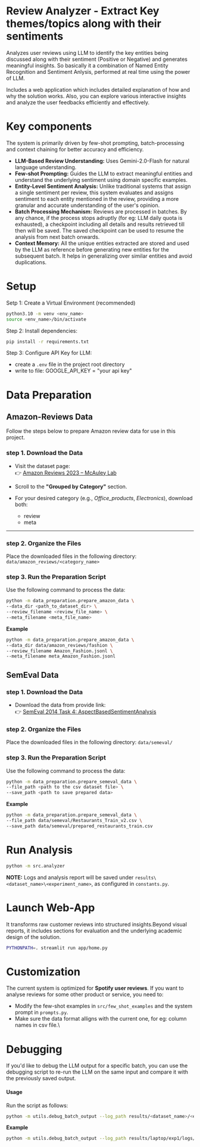 # Review Analyzer - Extract Key themes/topics along with their sentiments

Analyzes user reviews using LLM to identify the key entities being discussed along with their sentiment (Positive or Negative) and generates meaningful insights. So basically it a combination of Named Entity Recognition and Sentiment Anlysis, performed at real time using the power of LLM.


Includes a web application which includes detailed explanation of how and why the solution works. Also, you can explore various interactive insights and analyze the user feedbacks efficiently and effectively.

# Key components
The system is primarily driven by few-shot prompting, batch-processing and context chaining for better accuracy and efficiency.

- **LLM-Based Review Understanding:** Uses Gemini-2.0-Flash for natural language understanding.
- **Few-shot Prompting:** Guides the LLM to extract meaningful entities and understand the underlying sentiment using domain specific examples.
- **Entity-Level Sentiment Analysis:** Unlike traditional systems that assign a single sentiment per review, this system evaluates and assigns sentiment to each entity mentioned in the review, providing a more granular and accurate understanding of the user's opinion.
- **Batch Processing Mechanism:** Reviews are processed in batches. By any chance, if the process stops adruptly (for eg: LLM daily quota is exhausted), a checkpoint including all details and results retrieved till then will be saved. The saved checkpoint can be used to resume the analysis from next batch onwards.
- **Context Memory:** All the unique entities extracted are stored and used by the LLM as reference before generating new entities for the subsequent batch. It helps in generalizing over similar entities and avoid duplications.

# Setup
Setp 1: Create a Virtual Environment (recommended)
```bash
python3.10 -m venv <env_name>
source <env_name>/bin/activate
```
Step 2: Install dependencies:
```bash
pip install -r requirements.txt
```
Step 3: Configure API Key for LLM:
- create a `.env` file in the project root directory
- write to file: GOOGLE_API_KEY = "your api key"

# Data Preparation
## Amazon-Reviews Data
Follow the steps below to prepare Amazon review data for use in this project.

### step 1. Download the Data

- Visit the dataset page:  
  👉 [Amazon Reviews 2023 – McAuley Lab](https://huggingface.co/datasets/McAuley-Lab/Amazon-Reviews-2023)

- Scroll to the **"Grouped by Category"** section.

- For your desired category (e.g., *Office_products*, *Electronics*), download both:
  - review
  - meta

---

### step 2. Organize the Files

Place the downloaded files in the following directory: `data/amazon_reviews/<category_name>`

### step 3. Run the Preparation Script

Use the following command to process the data:

```bash
python -m data_preparation.prepare_amazon_data \
--data_dir <path_to_dataset_dir> \
--review_filename <review_file_name> \
--meta_filename <meta_file_name>
```
**Example**
```bash
python -m data_preparation.prepare_amazon_data \
--data_dir data/amazon_reviews/fashion \
--review_filename Amazon_Fashion.jsonl \
--meta_filename meta_Amazon_Fashion.jsonl
```

## SemEval Data
### step 1. Download the Data

- Download the data from provide link:  
  👉 [SemEval 2014 Task 4: AspectBasedSentimentAnalysis](https://www.kaggle.com/datasets/charitarth/semeval-2014-task-4-aspectbasedsentimentanalysis)

### step 2. Organize the Files

Place the downloaded files in the following directory: `data/semeval/`

### step 3. Run the Preparation Script

Use the following command to process the data:

```bash
python -m data_preparation.prepare_semeval_data \
--file_path <path to the csv dataset file> \
--save_path <path to save prepared data>
```
**Example**
```bash
python -m data_preparation.prepare_semeval_data \
--file_path data/semeval/Restaurants_Train_v2.csv \
--save_path data/semeval/prepared_restaurants_train.csv
```

# Run Analysis

```bash
python -m src.analyzer
```
**NOTE:** Logs and analysis report will be saved under `results\<dataset_name>\<experiment_name>`, as configured in `constants.py`.

# Launch Web-App
It transforms raw customer reviews into structured insights.Beyond visual reports, it includes sections for evaluation and the underlying academic design of the solution.
```bash
PYTHONPATH=. streamlit run app/home.py
```
# Customization
The current system is optimized for **Spotify user reviews**. If you want to analyse reviews for some other product or service, you need to:

- Modify the few-shot examples in `src/few_shot_examples` and the system prompt in `prompts.py`.
- Make sure the data format alligns with the current one, for eg: column names in csv file.\

# Debugging
If you'd like to debug the LLM output for a specific batch, you can use the debugging script to re-run the LLM on the same input and compare it with the previously saved output.

#### Usage

Run the script as follows:

```bash
python -m utils.debug_batch_output --log_path results/<dataset_name>/<experiment_name>/logs/<batch_name>.json
```

**Example**
```bash
python -m utils.debug_batch_output --log_path results/laptop/exp1/logs/batch_11.json
```
